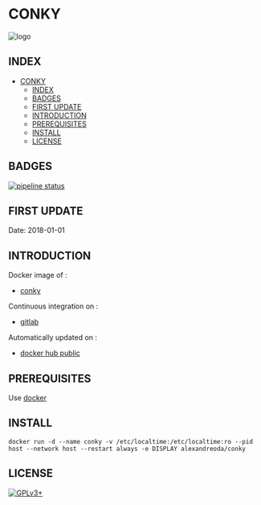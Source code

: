 # CONKY

![logo](https://assets.gitlab-static.net/uploads/-/system/project/avatar/12904439/large.png)

## INDEX

- [CONKY](#conky)
  - [INDEX](#index)
  - [BADGES](#badges)
  - [FIRST UPDATE](#first-update)
  - [INTRODUCTION](#introduction)
  - [PREREQUISITES](#prerequisites)
  - [INSTALL](#install)
  - [LICENSE](#license)

## BADGES

[![pipeline status](https://gitlab.com/oda-alexandre/conky/badges/master/pipeline.svg)](https://gitlab.com/oda-alexandre/conky/commits/master)

## FIRST UPDATE

Date: 2018-01-01

## INTRODUCTION

Docker image of :

- [conky](https://github.com/brndnmtthws/conky)

Continuous integration on :

- [gitlab](https://gitlab.com/oda-alexandre/conky/pipelines)

Automatically updated on :

- [docker hub public](https://hub.docker.com/r/alexandreoda/conky)

## PREREQUISITES

Use [docker](https://www.docker.com)

## INSTALL

```docker run -d --name conky -v /etc/localtime:/etc/localtime:ro --pid host --network host --restart always -e DISPLAY alexandreoda/conky```

## LICENSE

[![GPLv3+](http://gplv3.fsf.org/gplv3-127x51.png)](https://gitlab.com/oda-alexandre/conky/blob/master/LICENSE)